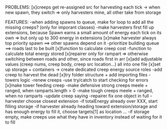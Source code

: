 PROBLEMS:
[x]creeps get re-assigned src for harvesting each tick -> when new spawn, they switch  => only harvesters mine, all other take from storage

FEATURES:
-when adding spawns to queue, make for loop to add all the missing creeps? (only for imporant classes)
-make harvesters first fill up extensions, because Spawn earns a small amount of energy each tick on its own => but only up to 300 energy in extensions
[x]make harvester always top priority spawn ==> other spawns depend on it
-prioritize building queue ==> roads last to be built
[x]function to calculate creep cost
-function to calculate total energy stored
[x]repairer only for rampart => otherwise switching between roads and other, since roads first in arr
[x]add adjustable values (creep nums, creep body, creep src location...) all into one file
[x]set up storage + containers -> create dedicated creep energy source roles
-add creep to harvest the dead
[x]try folder structure + add importing files
-towers logic
-renew creeps
-use try/catch to start checking for errors
[x]make tower feeding creep
-make defensive strong creeps meele + ranged, when ramparts.length > 0
-make tough creeps meele + ranged, when no ramparts
-update creep saying
-repairer fix one object in full
-harvester choose closest extension
-if totalEnergy already over XXX, start filling storage
-if harvester already heading toward extension/storage and has enough energy to fill it, choose targets[1] as location ...
-if storage empty, make creeps use what they have in inventory instead of waiting for it to fill